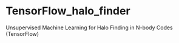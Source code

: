 # TensorFlow_halo_finder
Unsupervised Machine Learning for Halo Finding in N-body Codes (TensorFlow)
